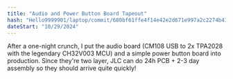 ```yaml
---
title: "Audio and Power Button Board Tapeout"
hash: "Hello9999901/laptop/commit/680bf61ffe4f14e42e2d671e997a2c2274b41c56"
dateStart: "10/29/2024"
---
```


After a one-night crunch, I put the audio board (CM108 USB to 2x TPA2028 with the legendary CH32V003 MCU) and a simple power button board into production. Since they're two layer, JLC can do 24h PCB + 2-3 day assembly so they should arrive quite quickly!
